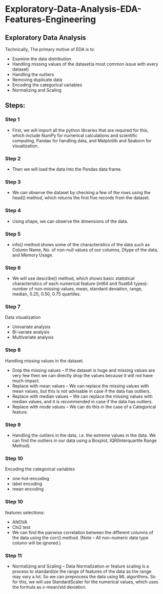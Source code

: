 # Exploratory-Data-Analysis-EDA-Features-Engineering

## Exploratory Data Analysis
Technically, The primary motive of EDA is to

- Examine the data distribution
- Handling missing values of the dataset(a most common issue with every dataset)
- Handling the outliers
- Removing duplicate data
- Encoding the categorical variables
- Normalizing and Scaling

## Steps:
### Step 1
- First, we will import all the python libraries that are required for this, which include NumPy for numerical calculations and scientific computing, Pandas for handling data, and Matplotlib and Seaborn for visualization.

### Step 2
- Then we will load the data into the Pandas data frame.

### Step 3
- We can observe the dataset by checking a few of the rows using the head() method, which returns the first five records from the dataset.

### Step 4
- Using shape, we can observe the dimensions of the data.

### Step 5
- info() method shows some of the characteristics of the data such as Column Name, No. of non-null values of our columns, Dtype of the data, and Memory Usage.

### Step 6
- We will use describe() method, which shows basic statistical characteristics of each numerical feature (int64 and float64 types): number of non-missing values, mean, standard deviation, range, median, 0.25, 0.50, 0.75 quartiles.

### Step 7
Data visualization
- Univariate analysis
- Bi-variate analysis
- Multivariate analysis

### Step 8
Handling missing values in the dataset.
- Drop the missing values – If the dataset is huge and missing values are very few then we can directly drop the values because it will not have much impact.
- Replace with mean values – We can replace the missing values with mean values, but this is not advisable in case if the data has outliers.
- Replace with median values – We can replace the missing values with median values, and it is recommended in case if the data has outliers.
- Replace with mode values – We can do this in the case of a Categorical feature.

### Step 9
- Handling the outliers in the data, i.e. the extreme values in the data. We can find the outliers in our data using a Boxplot, IQR(Interquartile Range Method).

### Step 10
Encoding the categorical variables
- one-hot-encoding
- label encoding
- mean encoding

### Step 10
features selections:
- ANOVA
- Chi2 test
- We can find the pairwise correlation between the different columns of the data using the corr() method. (Note – All non-numeric data type column will be ignored.)

### Step 11
- Normalizing and Scaling – Data Normalization or feature scaling is a process to standardize the range of features of the data as the range may vary a lot. So we can preprocess the data using ML algorithms. So for this, we will use StandardScaler for the numerical values, which uses the formula as x-mean/std deviation.












